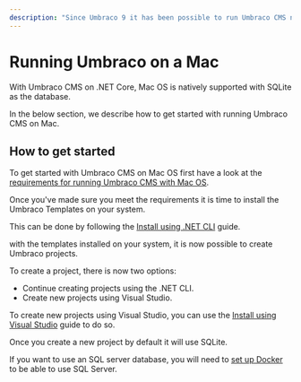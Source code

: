 ```yaml
---
description: "Since Umbraco 9 it has been possible to run Umbraco CMS natively on Mac Os."
---
```


# Running Umbraco on a Mac

With Umbraco CMS on .NET Core, Mac OS is natively supported with SQLite as the database.

In the below section, we describe how to get started with running Umbraco CMS on Mac.

## How to get started

To get started with Umbraco CMS on Mac OS first have a look at the [requirements for running Umbraco CMS with Mac OS](../requirements.md).

Once you've made sure you meet the requirements it is time to install the Umbraco Templates on your system.

This can be done by following the [Install using .NET CLI](install-umbraco-with-templates.md) guide.

with the templates installed on your system, it is now possible to create Umbraco projects.

To create a project, there is now two options:
- Continue creating projects using the .NET CLI.
- Create new projects using Visual Studio.

To create new projects using Visual Studio, you can use the [Install using Visual Studio](visual-studio.md) guide to do so.

Once you create a new project by default it will use SQLite.

If you want to use an SQL server database, you will need to [set up Docker](https://creativewebspecialist.co.uk/2021/09/07/how-to-run-netcore-umbraco-cms-on-a-macbook/) to be able to use SQL Server.